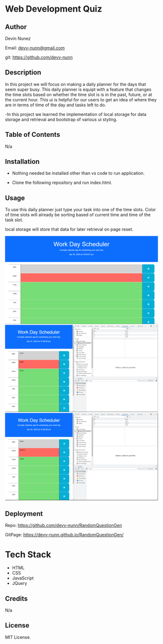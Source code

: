 # Web Development Quiz

## Author

Devin Nunez

Email: devv-nunn@gmail.com

git: https://github.com/devv-nunn

## Description

In this project we will focus on making a daily planner for the days that seem super busy. This daily planner is equipt with a feature that changes the time slots based on whether the time slot is is in the past, future, or at the current hour. This ui is helpful for our users to get an idea of where they are in terms of time of the day and tasks left to do. 

-In this project we learned the implementation of local storage for data storage and retrieval and bootstrap of various ui styling.

## Table of Contents
N/a

## Installation

- Nothing needed be installed other than vs code to run application.

- Clone the following repository and run index.html.

## Usage

To use this daily planner just type your task into one of the time slots. Color of time slots will already be sorting based of current time and time of the task slot.

local storage will store that data for later retrieval on page reset.

![Website screenshot](./Assets/images/Capture1.PNG)
![Website screenshot](./Assets/images/Capture2.PNG)
![Website screenshot](./Assets/images/Capture3.PNG)


## Deployment

Repo: https://github.com/devv-nunn/RandomQuestionGen

GitPage: https://devv-nunn.github.io/RandomQuestionGen/

# Tech Stack

- HTML 
- CSS
- JavaScript
- JQuery

## Credits

N/a

## License

MIT License.